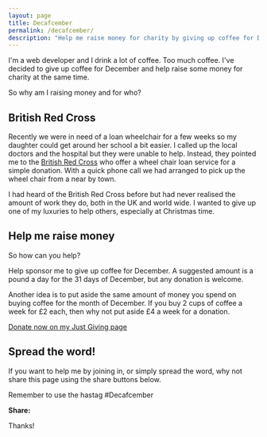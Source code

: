 ```yaml
---
layout: page
title: Decafcember
permalink: /decafcember/
description: "Help me raise money for charity by giving up coffee for December! Use the hash tag #decafcember"
---
```


I'm a web developer and I drink a lot of coffee. Too much coffee. I've decided to give up coffee for December and help raise some money for charity at the same time. 

<div style="text-align: center;"><i class="fa fa-coffee fa-4x" ></i></div>

So why am I raising money and for who?

## British Red Cross

Recently we were in need of a loan wheelchair for a few weeks so my daughter could get around her school a bit easier. I called up the local doctors and the hospital but they were unable to help. Instead, they pointed me to the [British Red Cross](http://www.redcross.org.uk/) who offer a wheel chair loan service for a simple donation. With a quick phone call we had arranged to pick up the wheel chair from a near by town. 

I had heard of the British Red Cross before but had never realised the amount of work they do, both in the UK and world wide. I wanted to give up one of my luxuries to help others, especially at Christmas time.

## Help me raise money

So how can you help? 

Help sponsor me to give up coffee for December. A suggested amount is a pound a day for the 31 days of December, but any donation is welcome. 

Another idea is to put aside the same amount of money you spend on buying coffee for the month of December. If you buy 2 cups of coffee a week for £2 each, then why not put aside £4 a week for a donation. 

<a href="http://www.justgiving.com/csrhymes/" class="button expand">Donate now on my Just Giving page</a>

## Spread the word!

If you want to help me by joining in, or simply spread the word, why not share this page using the share buttons below. 

Remember to use the hastag #Decafcember

<p><strong>Share: </strong><div class="addthis_sharing_toolbox"></div></p>

Thanks!

